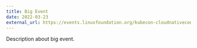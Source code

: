 ```yaml
---
title: Big Event
date: 2022-03-23
external_url: https://events.linuxfoundation.org/kubecon-cloudnativecon-europe/cncf-hosted-co-located-events/argocon/
---
```


Description about big event.